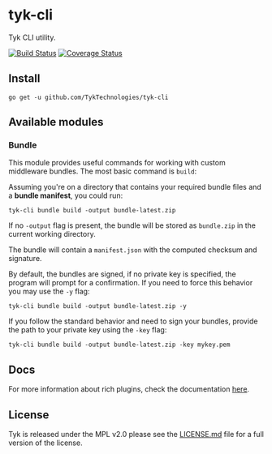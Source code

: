 # tyk-cli

Tyk CLI utility.

[![Build Status](https://travis-ci.org/TykTechnologies/tyk-cli.svg?branch=master)](https://travis-ci.org/TykTechnologies/tyk-cli)
[![Coverage Status](https://coveralls.io/repos/github/TykTechnologies/tyk-cli/badge.svg?branch=master)](https://coveralls.io/github/TykTechnologies/tyk-cli?branch=master)
## Install

	go get -u github.com/TykTechnologies/tyk-cli

## Available modules

### Bundle

This module provides useful commands for working with custom middleware bundles. The most basic command is `build`:

Assuming you're on a directory that contains your required bundle files and a **bundle manifest**, you could run:

	tyk-cli bundle build -output bundle-latest.zip

If no `-output` flag is present, the bundle will be stored as `bundle.zip` in the current working directory.

The bundle will contain a `manifest.json` with the computed checksum and signature.

By default, the bundles are signed, if no private key is specified, the program will prompt for a confirmation. If you need to force this behavior you may use the `-y` flag:

	tyk-cli bundle build -output bundle-latest.zip -y

If you follow the standard behavior and need to sign your bundles, provide the path to your private key using the `-key` flag:

	tyk-cli bundle build -output bundle-latest.zip -key mykey.pem

## Docs

For more information about rich plugins, check the documentation [here](https://tyk.io/tyk-documentation/customise-tyk/plugins/).

## License

Tyk is released under the MPL v2.0 please see the [LICENSE.md](LICENSE.md) file for a full version of the license.
